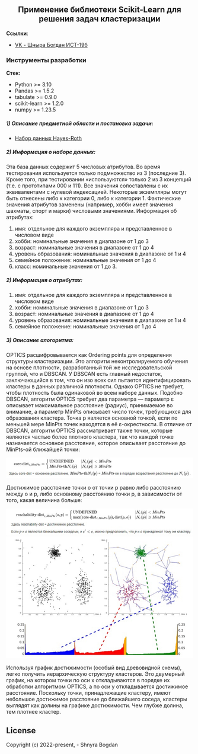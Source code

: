 <h2 align="center">Применение библиотеки Scikit-Learn для решения задач кластеризации</h2>

**Ссылки**:
- [VK - Шныра Богдан ИСТ-19б](https://vk.com/id404101172)


### Инструменты разработки

**Стек:**
- Python >= 3.10
- Pandas >= 1.5.2
- tabulate >= 0.9.0
- scikit-learn >= 1.2.0
- numpy >= 1.23.5


##### 1) Описание предметной области и постановка задачи:

  - [Набор данных Hayes-Roth](http://archive.ics.uci.edu/ml/datasets/Hayes-Roth)

##### 2) Информация о наборе данных:

Эта база данных содержит 5 числовых атрибутов. Во время тестирования используется только подмножество из 3 (последние 3). Кроме того, при тестировании «используются» только 2 из 3 концепций (т.е. с прототипами 000 и 111). Все значения сопоставлены с их эквивалентами с нулевой индексацией.
Некоторые экземпляры могут быть отнесены либо к категории 0, либо к категории 1. 
Фактические значения атрибутов заменены  (например, хобби имеет значения шахматы, спорт и марки) числовыми значениями. 
Информация об атрибутах:
1) имя: отдельное для каждого экземпляра и представленное в числовом виде
2) хобби: номинальные значения в диапазоне от 1 до 3
3) возраст: номинальные значения в диапазоне от 1 до 4
4) уровень образования: номинальные значения в диапазоне от 1 и 4
5) семейное положение: номинальные значения от 1 до 4
6) класс: номинальные значения от 1 до 3.

##### 2) Информация о атрибутах:

1) имя: отдельное для каждого экземпляра и представленное в числовом виде
2) хобби: номинальные значения в диапазоне от 1 до 3
3) возраст: номинальные значения в диапазоне от 1 до 4
4) уровень образования: номинальные значения в диапазоне от 1 и 4
5) семейное положение: номинальные значения от 1 до 4


##### 3) Описание алогоритма:

OPTICS расшифровывается как Ordering points для определения структуры кластеризации. Это алгоритм неконтролируемого обучения на основе плотности, разработанный той же исследовательской группой, что и DBSCAN. У DBSCAN есть главный недостаток, заключающийся в том, что он изо всех сил пытается идентифицировать кластеры в данных различной плотности. Однако OPTICS не требует, чтобы плотность была одинаковой во всем наборе данных.
Подобно DBSCAN, алгоритм OPTICS требует два параметра — параметр ε описывает максимальное расстояние (радиус), принимаемое во внимание, а параметр MinPts описывает число точек, требующихся для образования кластера. Точка p является основной точкой, если по меньшей мере MinPts точек находятся в её ε-окрестности. В отличие от DBSCAN, алгоритм OPTICS рассматривает также точки, которые являются частью более плотного кластера, так что каждой точке назначается основное расстояние, которое описывает расстояние до MinPts-ой ближайшей точки:

![Image alt](https://github.com/mi-bogdan/Clustering-laba2/blob/main/img/1.jpg)

Достижимое расстояние точки o от точки p равно либо расстоянию между o и p, либо основному расстоянию точки p, в зависимости от того, какая величина больше:

![Image alt](https://github.com/mi-bogdan/Clustering-laba2/blob/main/img/2.jpg)
![Image alt](https://github.com/mi-bogdan/Clustering-laba2/blob/main/img/3.jpg)

Используя график достижимости (особый вид древовидной схемы), легко получить иерархическую структуру кластеров. Это двумерный график, на котором точки по оси x откладываются в порядке их обработки алгоритмом OPTICS, а по оси y откладывается достижимое расстояние. Поскольку точки, принадлежащие кластеру, имеют небольшое достижимое расстояние до ближайшего соседа, кластеры выглядят как долины на графике достижимости. Чем глубже долина, тем плотнее кластер.


    
## License

Copyright (c) 2022-present, - Shnyra Bogdan
